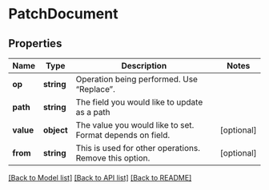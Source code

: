 # PatchDocument

## Properties
Name | Type | Description | Notes
------------ | ------------- | ------------- | -------------
**op** | **string** | Operation being performed. Use “Replace”. | 
**path** | **string** | The field you would like to update as a path | 
**value** | **object** | The value you would like to set. Format depends on field. | [optional] 
**from** | **string** | This is used for other operations. Remove this option. | [optional] 

[[Back to Model list]](../../README.md#documentation-for-models) [[Back to API list]](../../README.md#documentation-for-api-endpoints) [[Back to README]](../../README.md)

